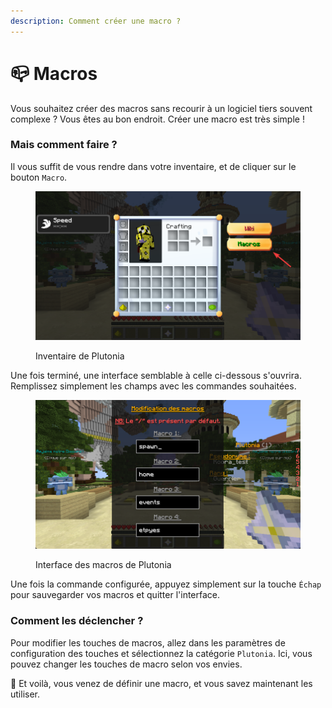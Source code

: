 ```yaml
---
description: Comment créer une macro ?
---
```


# 📪 Macros

Vous souhaitez créer des macros sans recourir à un logiciel tiers souvent complexe ? Vous êtes au bon endroit. Créer une macro est très simple !



### Mais comment faire ?

Il vous suffit de vous rendre dans votre inventaire, et de cliquer sur le bouton `Macro`.

<figure><img src="../.gitbook/assets/hArUk14JvD.png" alt=""><figcaption><p>Inventaire de Plutonia</p></figcaption></figure>

Une fois terminé, une interface semblable à celle ci-dessous s'ouvrira. Remplissez simplement les champs avec les commandes souhaitées.

<figure><img src="../.gitbook/assets/dla2y55EVW.png" alt=""><figcaption><p>Interface des macros de Plutonia</p></figcaption></figure>

Une fois la commande configurée, appuyez simplement sur la touche `Échap` pour sauvegarder vos macros et quitter l'interface.



### Comment les déclencher ?

Pour modifier les touches de macros, allez dans les paramètres de configuration des touches et sélectionnez la catégorie `Plutonia`. Ici, vous pouvez changer les touches de macro selon vos envies.



🎉 Et voilà, vous venez de définir une macro, et vous savez maintenant les utiliser.
